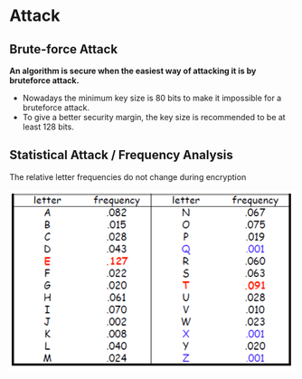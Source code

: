 # Attack

## Brute-force Attack

**An algorithm is secure when the easiest way of attacking it is by bruteforce attack.**

* Nowadays the minimum key size is 80 bits to make it impossible for a bruteforce attack. 
* To give a better security margin, the key size is recommended to be at least 128 bits.

## Statistical Attack / Frequency Analysis

The relative letter frequencies do not change during encryption

![Average letter frequencies in English \(Beker and Piper, 1982\)](../.gitbook/assets/image%20%2810%29.png)

